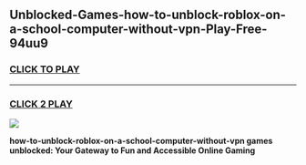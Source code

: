 
## Unblocked-Games-how-to-unblock-roblox-on-a-school-computer-without-vpn-Play-Free-94uu9
<h3>
<a href="https://premium76.site?title=how-to-unblock-roblox-on-a-school-computer-without-vpn&ref=18A1">CLICK TO PLAY</a></h3>
<hr>

<h3>
<a href="https://premium76.site?title=how-to-unblock-roblox-on-a-school-computer-without-vpn&ref=18A1">CLICK 2 PLAY</a>
  
</h3>

<a href="https://premium76.site?title=how-to-unblock-roblox-on-a-school-computer-without-vpn&ref=18A1"><img src="https://clearcache.store/games.png"></a>


**how-to-unblock-roblox-on-a-school-computer-without-vpn games unblocked: Your Gateway to Fun and Accessible Online Gaming**
